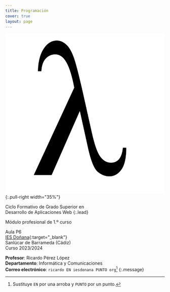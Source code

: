 ```yaml
---
title: Programación
cover: true
layout: page
---
```


![Lambda](assets/img/lambda.svg){:.pull-right width="35%"}

Ciclo Formativo de Grado Superior en<br>
Desarrollo de Aplicaciones Web
{:.lead}

Módulo profesional de 1.º curso

Aula P6<br>
[IES Doñana](http://www.iesdonana.org){:target="_blank"}<br>
Sanlúcar de Barrameda (Cádiz)<br>
Curso 2023/2024

**Profesor**: Ricardo Pérez López<br>
**Departamento**: Informática y Comunicaciones<br>
**Correo electrónico**: `ricardo EN iesdonana PUNTO org`[^correo]
{:.message}

[^correo]: Sustituye `EN` por una arroba y `PUNTO` por un punto.
